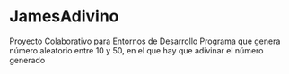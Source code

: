# JamesAdivino
Proyecto Colaborativo para Entornos de Desarrollo
Programa que genera número aleatorio entre 10 y 50, en el que hay que adivinar el número generado
